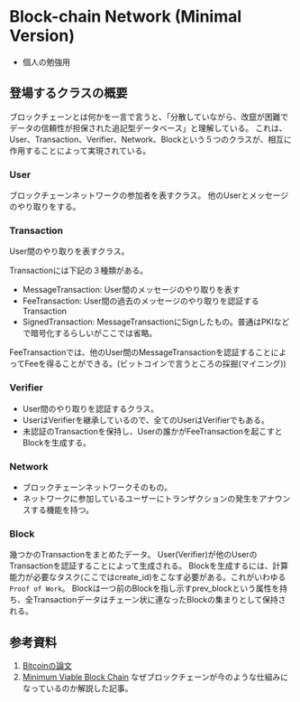 # Block-chain Network (Minimal Version)
* 個人の勉強用

## 登場するクラスの概要

ブロックチェーンとは何かを一言で言うと、「分散していながら、改竄が困難でデータの信頼性が担保された追記型データベース」と理解している。
これは、User、Transaction、Verifier、Network、Blockという５つのクラスが、相互に作用することによって実現されている。

### User
ブロックチェーンネットワークの参加者を表すクラス。
他のUserとメッセージのやり取りをする。

### Transaction
User間のやり取りを表すクラス。

Transactionには下記の３種類がある。

- MessageTransaction: User間のメッセージのやり取りを表す
- FeeTransaction: User間の過去のメッセージのやり取りを認証するTransaction
- SignedTransaction: MessageTransactionにSignしたもの。普通はPKIなどで暗号化するらしいがここでは省略。

FeeTransactionでは、他のUser間のMessageTransactionを認証することによってFeeを得ることができる。(ビットコインで言うところの採掘(マイニング))

### Verifier

- User間のやり取りを認証するクラス。
- UserはVerifierを継承しているので、全てのUserはVerifierでもある。
- 未認証のTransactionを保持し、Userの誰かがFeeTransactionを起こすとBlockを生成する。

### Network

- ブロックチェーンネットワークそのもの。
- ネットワークに参加しているユーザーにトランザクションの発生をアナウンスする機能を持つ。

### Block

幾つかのTransactionをまとめたデータ。
User(Verifier)が他のUserのTransactionを認証することによって生成される。
Blockを生成するには、計算能力が必要なタスク(ここではcreate_id)をこなす必要がある。これがいわゆる`Proof of Work`。
Blockは一つ前のBlockを指し示すprev_blockという属性を持ち、全Transactionデータはチェーン状に連なったBlockの集まりとして保持される。

## 参考資料
1. [Bitcoinの論文](https://bitcoin.org/bitcoin.pdf)
2. [Minimum Viable Block Chain](https://www.igvita.com/2014/05/05/minimum-viable-block-chain/)
	なぜブロックチェーンが今のような仕組みになっているのか解説した記事。

